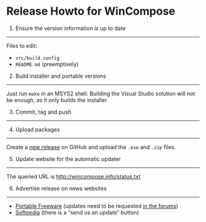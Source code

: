 ﻿Release Howto for WinCompose
============================

1) Ensure the version information is up to date
-----------------------------------------------

Files to edit:

 - `src/build.config`
 - `README.md` (preemptively)

2) Build installer and portable versions
----------------------------------------

Just run `make` in an MSYS2 shell. Building the Visual Studio solution
will not be enough, as it only builds the installer.

3) Commit, tag and push
-----------------------

4) Upload packages
------------------

Create a [new release](https://github.com/samhocevar/wincompose/releases)
on GitHub and upload the `.exe` and `.zip` files.

5) Update website for the automatic updater
-------------------------------------------

The queried URL is http://wincompose.info/status.txt

6) Advertise release on news websites
-------------------------------------

 * [Portable Freeware](http://www.portablefreeware.com/?id=2615) (updates need to be requested [in the forums](http://www.portablefreeware.com/forums/viewforum.php?f=8))
 * [Softpedia](http://www.softpedia.com/get/System/OS-Enhancements/WinCompose.shtml) (there is a “send us an update” button)

